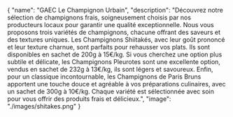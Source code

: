 {
  "name": "GAEC Le Champignon Urbain",
  "description": "Découvrez notre sélection de champignons frais, soigneusement choisis par nos producteurs locaux pour garantir une qualité exceptionnelle. Nous vous proposons trois variétés de champignons, chacune offrant des saveurs et des textures uniques. Les Champignons Shiitakés, avec leur goût prononcé et leur texture charnue, sont parfaits pour rehausser vos plats. Ils sont disponibles en sachet de 200g à 15€/kg. Si vous cherchez une option plus subtile et délicate, les Champignons Pleurotes sont une excellente option, vendus en sachet de 232g à 13€/kg, ils sont légers et savoureux. Enfin, pour un classique incontournable, les Champignons de Paris Bruns apportent une touche douce et agréable à vos préparations culinaires, avec un sachet de 300g à 10€/kg. Chaque variété est sélectionnée avec soin pour vous offrir des produits frais et délicieux.",
  "image": "./images/shitakes.png"
}